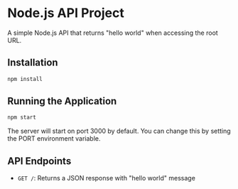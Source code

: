 # Node.js API Project

A simple Node.js API that returns "hello world" when accessing the root URL.

## Installation

```bash
npm install
```

## Running the Application

```bash
npm start
```

The server will start on port 3000 by default. You can change this by setting the PORT environment variable.

## API Endpoints

- `GET /`: Returns a JSON response with "hello world" message

